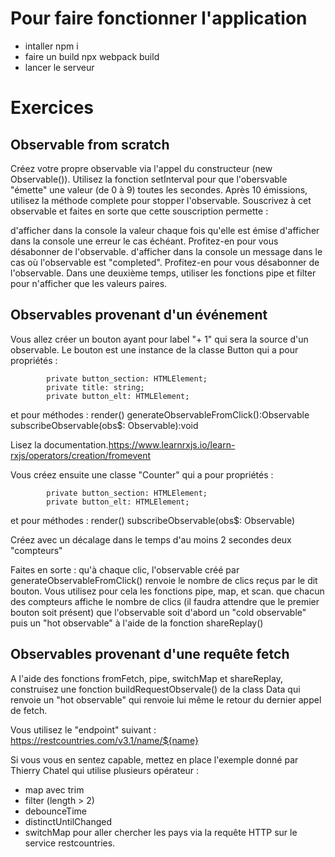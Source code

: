 # Pour faire fonctionner l'application

- intaller npm i
- faire un build npx webpack build
- lancer le serveur 

# Exercices
## Observable from scratch
Créez votre propre observable via l'appel du constructeur (new Observable()).
Utilisez la fonction setInterval pour que l'obersvable "émette" une valeur (de 0 à 9) toutes les secondes.
Après 10 émissions, utilisez la méthode complete pour stopper l'observable.
Souscrivez à cet observable et faites en sorte que cette souscription permette :

d'afficher dans la console la valeur chaque fois qu'elle est émise
d'afficher dans la console une erreur le cas échéant. Profitez-en pour vous désabonner de l'observable.
d'afficher dans la console un message dans le cas où l'observable est "completed". Profitez-en pour vous désabonner de l'observable.
Dans une deuxième temps, utiliser les fonctions pipe et filter pour n'afficher que les valeurs paires.

## Observables provenant d'un événement
Vous allez créer un bouton ayant pour label "+ 1" qui sera la source d'un observable. Le bouton est une instance de la classe Button qui a pour propriétés :

            private button_section: HTMLElement;
            private title: string;
            private button_elt: HTMLElement;
          
et pour méthodes :
            render()
            generateObservableFromClick():Observable 
            subscribeObservable(obs$: Observable):void
          
Lisez la documentation.https://www.learnrxjs.io/learn-rxjs/operators/creation/fromevent

Vous créez ensuite une classe "Counter" qui a pour propriétés :

            private button_section: HTMLElement;
            private button_elt: HTMLElement;
          
et pour méthodes :
            render()
            subscribeObservable(obs$: Observable)
          
Créez avec un décalage dans le temps d'au moins 2 secondes deux "compteurs"

Faites en sorte :
qu'à chaque clic, l'observable créé par generateObservableFromClick() renvoie le nombre de clics reçus par le dit bouton. Vous utilisez pour cela les fonctions pipe, map, et scan.
que chacun des compteurs affiche le nombre de clics (il faudra attendre que le premier bouton soit présent)
que l'observable soit d'abord un "cold observable" puis un "hot observable" à l'aide de la fonction shareReplay()

## Observables provenant d'une requête fetch
A l'aide des fonctions fromFetch, pipe, switchMap et shareReplay, construisez une fonction buildRequestObservale() de la class Data qui renvoie un "hot observable" qui renvoie lui même le retour du dernier appel de fetch.

Vous utilisez le "endpoint" suivant : https://restcountries.com/v3.1/name/${name}

Si vous vous en sentez capable, mettez en place l'exemple donné par Thierry Chatel qui utilise plusieurs opérateur :
- map avec trim
- filter (length > 2)
- debounceTime
- distinctUntilChanged 
- switchMap pour aller chercher les pays via la requête HTTP sur le service restcountries.